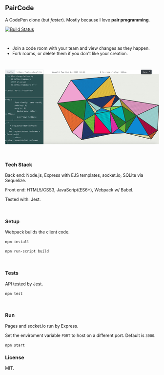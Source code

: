 
## PairCode

A CodePen clone (but _faster_). Mostly because I love __pair programming__.

[![Build Status](https://travis-ci.org/healeycodes/PairCode.svg?branch=master)](https://travis-ci.org/healeycodes/PairCode)

<br>

- Join a code room with your team and view changes as they happen.
- Fork rooms, or delete them if you don't like your creation.

<br>

![preview image](https://raw.githubusercontent.com/healeycodes/paircode/master/public/img/preview.png "Image of a room on Deux Codes")

<br>

### Tech Stack

Back end: Node.js, Express with EJS templates, socket.io, SQLite via Sequelize.

Front end: HTML5/CSS3, JavaScript(ES6+), Webpack w/ Babel.

Tested with: Jest.

<br>

### Setup

Webpack builds the client code.

`npm install`

`npm run-script build` 

<br>

### Tests

API tested by Jest.

`npm test`

<br>

### Run

Pages and socket.io run by Express.

Set the enviroment variable `PORT` to host on a different port. Default is `3000`.

`npm start`

### License

MIT.
